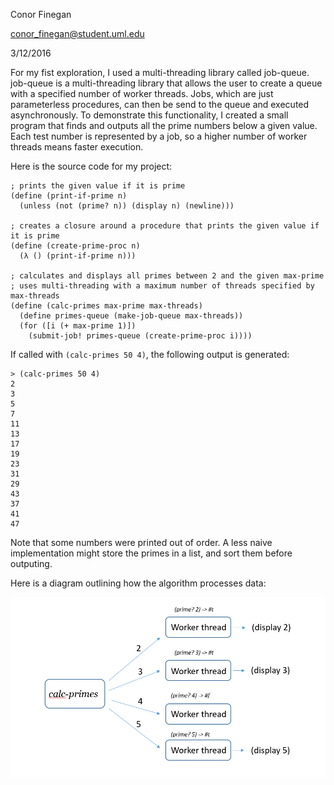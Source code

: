 Conor Finegan

conor_finegan@student.uml.edu

3/12/2016

For my fist exploration, I used a multi-threading library called job-queue. job-queue is a multi-threading library that allows the user to create a queue with a specified number of worker threads. Jobs, which are just parameterless procedures, can then be send to the queue and executed asynchronously. To demonstrate this functionality, I created a small program that finds and outputs all the prime numbers below a given value. Each test number is represented by a job, so a higher number of worker threads means faster execution.

Here is the source code for my project:
```
; prints the given value if it is prime
(define (print-if-prime n)
  (unless (not (prime? n)) (display n) (newline)))

; creates a closure around a procedure that prints the given value if it is prime
(define (create-prime-proc n)
  (λ () (print-if-prime n)))

; calculates and displays all primes between 2 and the given max-prime
; uses multi-threading with a maximum number of threads specified by max-threads
(define (calc-primes max-prime max-threads)
  (define primes-queue (make-job-queue max-threads))
  (for ([i (+ max-prime 1)])
    (submit-job! primes-queue (create-prime-proc i))))
```

If called with `(calc-primes 50 4)`, the following output is generated:
```
> (calc-primes 50 4)
2
3
5
7
11
13
17
19
23
31
29
43
37
41
47
```

Note that some numbers were printed out of order. A less naive implementation might store the primes in a list, and sort them before outputing.

Here is a diagram outlining how the algorithm processes data:

![job-queue diagram](https://raw.githubusercontent.com/cfinegan/FP1/master/jobs_desc.png)
